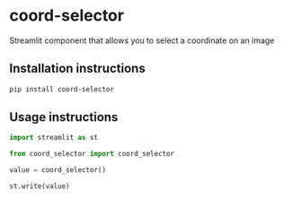 # coord-selector

Streamlit component that allows you to select a coordinate on an image

## Installation instructions 

```sh
pip install coord-selector
```

## Usage instructions

```python
import streamlit as st

from coord_selector import coord_selector

value = coord_selector()

st.write(value)

